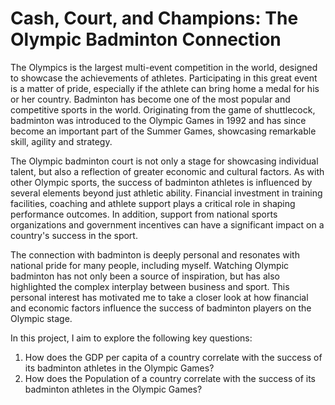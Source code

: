 # **Cash, Court, and Champions: The Olympic Badminton Connection**

The Olympics is the largest multi-event competition in the world, designed to showcase the achievements of athletes. Participating in this great event is a matter of pride, especially if the athlete can bring home a medal for his or her country. Badminton has become one of the most popular and competitive sports in the world. Originating from the game of shuttlecock, badminton was introduced to the Olympic Games in 1992 and has since become an important part of the Summer Games, showcasing remarkable skill, agility and strategy.

The Olympic badminton court is not only a stage for showcasing individual talent, but also a reflection of greater economic and cultural factors. As with other Olympic sports, the success of badminton athletes is influenced by several elements beyond just athletic ability. Financial investment in training facilities, coaching and athlete support plays a critical role in shaping performance outcomes. In addition, support from national sports organizations and government incentives can have a significant impact on a country's success in the sport.

The connection with badminton is deeply personal and resonates with national pride for many people, including myself. Watching Olympic badminton has not only been a source of inspiration, but has also highlighted the complex interplay between business and sport. This personal interest has motivated me to take a closer look at how financial and economic factors influence the success of badminton players on the Olympic stage.

In this project, I aim to explore the following key questions:
1. How does the GDP per capita of a country correlate with the success of its badminton athletes in the Olympic Games?
2. How does the Population of a country correlate with the success of its badminton athletes in the Olympic Games?
